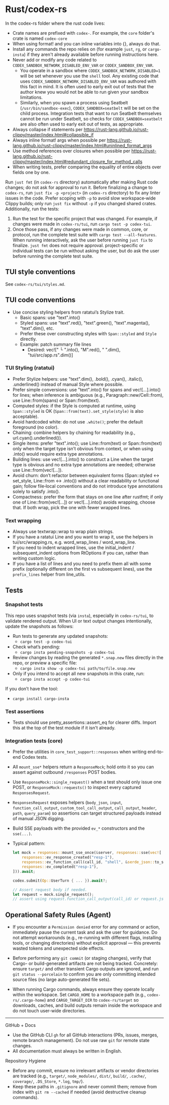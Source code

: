 # Rust/codex-rs

In the codex-rs folder where the rust code lives:

- Crate names are prefixed with `codex-`. For example, the `core` folder's crate is named `codex-core`
- When using format! and you can inline variables into {}, always do that.
- Install any commands the repo relies on (for example `just`, `rg`, or `cargo-insta`) if they aren't already available before running instructions here.
- Never add or modify any code related to `CODEX_SANDBOX_NETWORK_DISABLED_ENV_VAR` or `CODEX_SANDBOX_ENV_VAR`.
  - You operate in a sandbox where `CODEX_SANDBOX_NETWORK_DISABLED=1` will be set whenever you use the `shell` tool. Any existing code that uses `CODEX_SANDBOX_NETWORK_DISABLED_ENV_VAR` was authored with this fact in mind. It is often used to early exit out of tests that the author knew you would not be able to run given your sandbox limitations.
  - Similarly, when you spawn a process using Seatbelt (`/usr/bin/sandbox-exec`), `CODEX_SANDBOX=seatbelt` will be set on the child process. Integration tests that want to run Seatbelt themselves cannot be run under Seatbelt, so checks for `CODEX_SANDBOX=seatbelt` are also often used to early exit out of tests, as appropriate.
- Always collapse if statements per https://rust-lang.github.io/rust-clippy/master/index.html#collapsible_if
- Always inline format! args when possible per https://rust-lang.github.io/rust-clippy/master/index.html#uninlined_format_args
- Use method references over closures when possible per https://rust-lang.github.io/rust-clippy/master/index.html#redundant_closure_for_method_calls
- When writing tests, prefer comparing the equality of entire objects over fields one by one.

Run `just fmt` (in `codex-rs` directory) automatically after making Rust code changes; do not ask for approval to run it. Before finalizing a change to `codex-rs`, run `just fix -p <project>` (in `codex-rs` directory) to fix any linter issues in the code. Prefer scoping with `-p` to avoid slow workspace‑wide Clippy builds; only run `just fix` without `-p` if you changed shared crates. Additionally, run the tests:

1. Run the test for the specific project that was changed. For example, if changes were made in `codex-rs/tui`, run `cargo test -p codex-tui`.
2. Once those pass, if any changes were made in common, core, or protocol, run the complete test suite with `cargo test --all-features`.
   When running interactively, ask the user before running `just fix` to finalize. `just fmt` does not require approval. project-specific or individual tests can be run without asking the user, but do ask the user before running the complete test suite.

## TUI style conventions

See `codex-rs/tui/styles.md`.

## TUI code conventions

- Use concise styling helpers from ratatui’s Stylize trait.
  - Basic spans: use "text".into()
  - Styled spans: use "text".red(), "text".green(), "text".magenta(), "text".dim(), etc.
  - Prefer these over constructing styles with `Span::styled` and `Style` directly.
  - Example: patch summary file lines
    - Desired: vec!["  └ ".into(), "M".red(), " ".dim(), "tui/src/app.rs".dim()]

### TUI Styling (ratatui)

- Prefer Stylize helpers: use "text".dim(), .bold(), .cyan(), .italic(), .underlined() instead of manual Style where possible.
- Prefer simple conversions: use "text".into() for spans and vec![…].into() for lines; when inference is ambiguous (e.g., Paragraph::new/Cell::from), use Line::from(spans) or Span::from(text).
- Computed styles: if the Style is computed at runtime, using `Span::styled` is OK (`Span::from(text).set_style(style)` is also acceptable).
- Avoid hardcoded white: do not use `.white()`; prefer the default foreground (no color).
- Chaining: combine helpers by chaining for readability (e.g., url.cyan().underlined()).
- Single items: prefer "text".into(); use Line::from(text) or Span::from(text) only when the target type isn’t obvious from context, or when using .into() would require extra type annotations.
- Building lines: use vec![…].into() to construct a Line when the target type is obvious and no extra type annotations are needed; otherwise use Line::from(vec![…]).
- Avoid churn: don’t refactor between equivalent forms (Span::styled ↔ set_style, Line::from ↔ .into()) without a clear readability or functional gain; follow file‑local conventions and do not introduce type annotations solely to satisfy .into().
- Compactness: prefer the form that stays on one line after rustfmt; if only one of Line::from(vec![…]) or vec![…].into() avoids wrapping, choose that. If both wrap, pick the one with fewer wrapped lines.

### Text wrapping

- Always use textwrap::wrap to wrap plain strings.
- If you have a ratatui Line and you want to wrap it, use the helpers in tui/src/wrapping.rs, e.g. word_wrap_lines / word_wrap_line.
- If you need to indent wrapped lines, use the initial_indent / subsequent_indent options from RtOptions if you can, rather than writing custom logic.
- If you have a list of lines and you need to prefix them all with some prefix (optionally different on the first vs subsequent lines), use the `prefix_lines` helper from line_utils.

## Tests

### Snapshot tests

This repo uses snapshot tests (via `insta`), especially in `codex-rs/tui`, to validate rendered output. When UI or text output changes intentionally, update the snapshots as follows:

- Run tests to generate any updated snapshots:
  - `cargo test -p codex-tui`
- Check what’s pending:
  - `cargo insta pending-snapshots -p codex-tui`
- Review changes by reading the generated `*.snap.new` files directly in the repo, or preview a specific file:
  - `cargo insta show -p codex-tui path/to/file.snap.new`
- Only if you intend to accept all new snapshots in this crate, run:
  - `cargo insta accept -p codex-tui`

If you don’t have the tool:

- `cargo install cargo-insta`

### Test assertions

- Tests should use pretty_assertions::assert_eq for clearer diffs. Import this at the top of the test module if it isn't already.

### Integration tests (core)

- Prefer the utilities in `core_test_support::responses` when writing end-to-end Codex tests.

- All `mount_sse*` helpers return a `ResponseMock`; hold onto it so you can assert against outbound `/responses` POST bodies.
- Use `ResponseMock::single_request()` when a test should only issue one POST, or `ResponseMock::requests()` to inspect every captured `ResponsesRequest`.
- `ResponsesRequest` exposes helpers (`body_json`, `input`, `function_call_output`, `custom_tool_call_output`, `call_output`, `header`, `path`, `query_param`) so assertions can target structured payloads instead of manual JSON digging.
- Build SSE payloads with the provided `ev_*` constructors and the `sse(...)`.

- Typical pattern:

  ```rust
  let mock = responses::mount_sse_once(&server, responses::sse(vec![
      responses::ev_response_created("resp-1"),
      responses::ev_function_call(call_id, "shell", &serde_json::to_string(&args)?),
      responses::ev_completed("resp-1"),
  ])).await;

  codex.submit(Op::UserTurn { ... }).await?;

  // Assert request body if needed.
  let request = mock.single_request();
  // assert using request.function_call_output(call_id) or request.json_body() or other helpers.
  ```

## Operational Safety Rules (Agent)

- If you encounter a `Permission denied` error for any command or action, immediately pause the current task and ask the user for guidance. Do not attempt workarounds (e.g., re-running with different flags, installing tools, or changing directories) without explicit approval — this prevents wasted tokens and unexpected side effects.

- Before performing any `git commit` (or staging changes), verify that Cargo- or build-generated artifacts are not being tracked. Concretely: ensure `target/` and other transient Cargo outputs are ignored, and run `git status --porcelain` to confirm you are only committing intended source files (no large auto-generated file sets).

- When running Cargo commands, always ensure they operate locally within the workspace. Set `CARGO_HOME` to a workspace path (e.g., `codex-rs/.cargo-home`) and `CARGO_TARGET_DIR` to `codex-rs/target` so downloads, caches, and build outputs remain inside the workspace and do not touch user-wide directories.

---

GitHub + Docs
- Use the GitHub CLI `gh` for all GitHub interactions (PRs, issues, merges, remote branch management). Do not use raw `git` for remote state changes.
- All documentation must always be written in English.

Repository Hygiene
- Before any commit, ensure no irrelevant artifacts or vendor directories are tracked (e.g., `target/`, `node_modules/`, `dist/`, `build/`, `.cache/`, `coverage/`, `.DS_Store`, `*.log`, `tmp/`).
- Keep these paths in `.gitignore` and never commit them; remove from index with `git rm --cached` if needed (avoid destructive cleanup commands).
